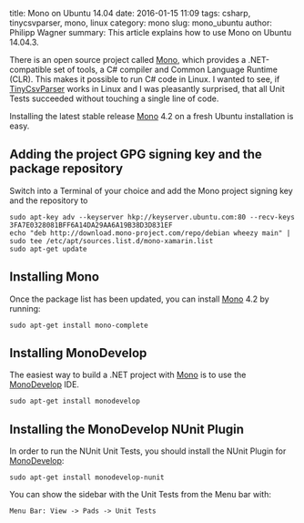 ﻿title: Mono on Ubuntu 14.04
date: 2016-01-15 11:09
tags: csharp, tinycsvparser, mono, linux
category: mono
slug: mono_ubuntu
author: Philipp Wagner
summary: This article explains how to use Mono on Ubuntu 14.04.3.

[MIT License]: https://opensource.org/licenses/MIT
[JTinyCsvParser]: https://codeberg.org/bytefish/JTinyCsvParser
[TinyCsvParser]: https://codeberg.org/bytefish/TinyCsvParser
[Parallel Streams]: https://docs.oracle.com/javase/tutorial/collections/streams/parallelism.html
[Ubuntu]: http://www.ubuntu.com/
[Mono]: http://www.mono-project.com/
[MonoDevelop]: http://www.monodevelop.com/

There is an open source project called [Mono], which provides a .NET-compatible set of tools, a C# compiler and Common Language Runtime (CLR).
This makes it possible to run C# code in Linux. I wanted to see, if [TinyCsvParser] works in Linux and I was pleasantly surprised, that all 
Unit Tests succeeded without touching a single line of code.

Installing the latest stable release [Mono] 4.2 on a fresh Ubuntu installation is easy.

## Adding the project GPG signing key and the package repository ##

Switch into a Terminal of your choice and add the Mono project signing key and the repository to 

```
sudo apt-key adv --keyserver hkp://keyserver.ubuntu.com:80 --recv-keys 3FA7E0328081BFF6A14DA29AA6A19B38D3D831EF
echo "deb http://download.mono-project.com/repo/debian wheezy main" | sudo tee /etc/apt/sources.list.d/mono-xamarin.list
sudo apt-get update
```

## Installing Mono ##

Once the package list has been updated, you can install [Mono] 4.2 by running:

```
sudo apt-get install mono-complete
```

## Installing MonoDevelop ##

The easiest way to build a .NET project with [Mono] is to use the [MonoDevelop] IDE.

```
sudo apt-get install monodevelop
```

## Installing the MonoDevelop NUnit Plugin ##

In order to run the NUnit Unit Tests, you should install the NUnit Plugin for [MonoDevelop]:

```
sudo apt-get install monodevelop-nunit
```

You can show the sidebar with the Unit Tests from the Menu bar with:

```
Menu Bar: View -> Pads -> Unit Tests
```